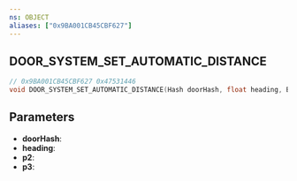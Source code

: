 ```yaml
---
ns: OBJECT
aliases: ["0x9BA001CB45CBF627"]
---
```

## DOOR_SYSTEM_SET_AUTOMATIC_DISTANCE

```c
// 0x9BA001CB45CBF627 0x47531446
void DOOR_SYSTEM_SET_AUTOMATIC_DISTANCE(Hash doorHash, float heading, BOOL p2, BOOL p3);
```


## Parameters
* **doorHash**: 
* **heading**: 
* **p2**: 
* **p3**: 

